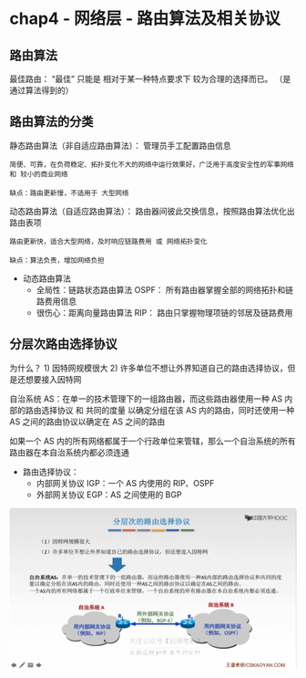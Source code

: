 # chap4 - 网络层 - 路由算法及相关协议

## 路由算法

最佳路由： “最佳” 只能是 相对于某一种特点要求下 较为合理的选择而已。
（是通过算法得到的）

## 路由算法的分类

静态路由算法（非自适应路由算法）： 管理员手工配置路由信息

    简便、可靠，在负荷稳定、拓扑变化不大的网络中运行效果好，广泛用于高度安全性的军事网络 和 较小的商业网络

    缺点：路由更新慢，不适用于 大型网络

动态路由算法（自适应路由算法）： 路由器间彼此交换信息，按照路由算法优化出路由表项

    路由更新快，适合大型网络，及时响应链路费用 或 网络拓扑变化

    缺点：算法负责，增加网络负担

- 动态路由算法
  - 全局性：链路状态路由算法 OSPF：
    所有路由器掌握全部的网络拓扑和链路费用信息
  - 很伤心：距离向量路由算法 RIP：
    路由只掌握物理项链的邻居及链路费用

## 分层次路由选择协议

为什么？ 1) 因特网规模很大 2) 许多单位不想让外界知道自己的路由选择协议，但是还想要接入因特网

自治系统 AS：在单一的技术管理下的一组路由器，而这些路由器使用一种 AS 内部的路由选择协议 和 共同的度量
以确定分组在该 AS 内的路由，同时还使用一种 AS 之间的路由协议以确定在 AS 之间的路由

如果一个 AS 内的所有网络都属于一个行政单位来管辖，那么一个自治系统的所有路由器在本自治系统内都必须连通

- 路由选择协议：
  - 内部网关协议 IGP：一个 AS 内使用的 RIP、OSPF
  - 外部网关协议 EGP：AS 之间使用的 BGP

![](image/2024-02-25-12-21-42.png)
